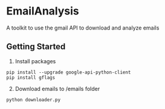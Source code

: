 EmailAnalysis
=============

A toolkit to use the gmail API to download and analyze emails

## Getting Started

1. Install packages
```
pip install --upgrade google-api-python-client
pip install gflags
```

2. Download emails to /emails folder
```
python downloader.py
```
